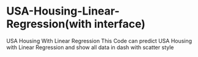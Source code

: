 # USA-Housing-Linear-Regression(with interface)
USA Housing With Linear Regression
This Code can predict USA Housing with Linear Regression and show all data in dash with scatter style
